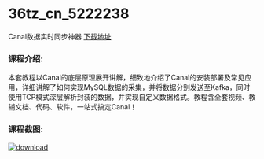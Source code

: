 # 36tz_cn_5222238
Canal数据实时同步神器
[下载地址](http://www.36tz.cn/article/5222238 "下载地址")
### 课程介绍:
本套教程以Canal的底层原理展开讲解，细致地介绍了Canal的安装部署及常见应用，详细讲解了如何实现MySQL数据的采集，并将数据分别发送至Kafka，同时使用TCP模式深层解析封装的数据，并实现自定义数据格式。教程含全套视频、教辅文档、代码、软件，一站式搞定Canal！

### 课程截图:
[![download](http://36tz.cn/muke_img/2021_12_2-57.png "下载地址")](http://www.36tz.cn "下载地址")
